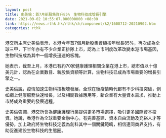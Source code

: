```yaml
---
layout: post
title: 史美倫：首7月新股集資升85%　生物科技成增長引擎
date: 2021-09-02 10:55:07.000000000 +08:00
link: https://news.rthk.hk/rthk/ch/component/k2/1608712-20210902.htm
categories: rthk
---
```


港交所主席史美倫表示，本港今年首7個月新股集資額按年增長85%，再次成為全球三甲，下半年亦有不少企業正排隊上市，認為上市制度改革改變本港市場基因，生物科技成為其中一個增長迅速的板塊。

她表示，截至上月，本港已有約70家健康護理相關企業在港上市，總市值以十億美元計，認為在企業數目、新股集資額等計算，生物科技已成為市場重要的增長引擎之一。

史美倫說，疫情加速生物科技板塊發展，全球在後疫情時代都有不少科技突破，例如網上健康服務快速增長，以及相關數據應用等，新企業有大量資本需求，推動上市將成為重要的發展過程。

史美倫強調，港交所會為健康護理行業提供更多市場選擇，吸引更多國際資本投資。她說，香港作為全球重要金融中心，有完善基建、資本自由流動及充裕人才等優勢，加上政府將生物科技定義為創科其中一個關鍵範疇，相信連同商界支持，有助促進建設生物科技的生態圈。
